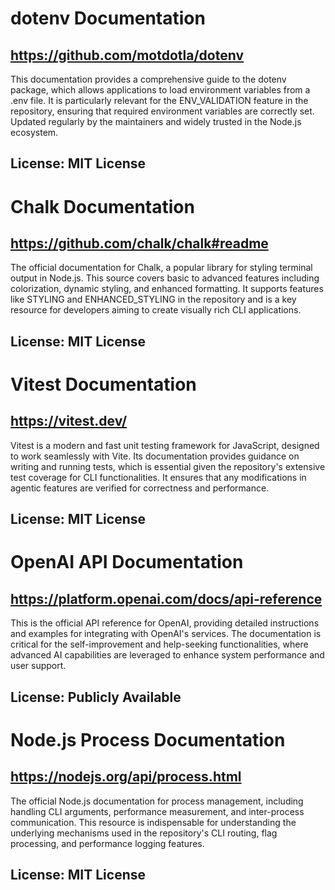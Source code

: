 # dotenv Documentation
## https://github.com/motdotla/dotenv
This documentation provides a comprehensive guide to the dotenv package, which allows applications to load environment variables from a .env file. It is particularly relevant for the ENV_VALIDATION feature in the repository, ensuring that required environment variables are correctly set. Updated regularly by the maintainers and widely trusted in the Node.js ecosystem.
## License: MIT License

# Chalk Documentation
## https://github.com/chalk/chalk#readme
The official documentation for Chalk, a popular library for styling terminal output in Node.js. This source covers basic to advanced features including colorization, dynamic styling, and enhanced formatting. It supports features like STYLING and ENHANCED_STYLING in the repository and is a key resource for developers aiming to create visually rich CLI applications.
## License: MIT License

# Vitest Documentation
## https://vitest.dev/
Vitest is a modern and fast unit testing framework for JavaScript, designed to work seamlessly with Vite. Its documentation provides guidance on writing and running tests, which is essential given the repository's extensive test coverage for CLI functionalities. It ensures that any modifications in agentic features are verified for correctness and performance.
## License: MIT License

# OpenAI API Documentation
## https://platform.openai.com/docs/api-reference
This is the official API reference for OpenAI, providing detailed instructions and examples for integrating with OpenAI's services. The documentation is critical for the self-improvement and help-seeking functionalities, where advanced AI capabilities are leveraged to enhance system performance and user support.
## License: Publicly Available

# Node.js Process Documentation
## https://nodejs.org/api/process.html
The official Node.js documentation for process management, including handling CLI arguments, performance measurement, and inter-process communication. This resource is indispensable for understanding the underlying mechanisms used in the repository's CLI routing, flag processing, and performance logging features.
## License: MIT License